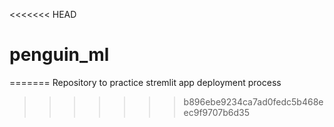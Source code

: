 <<<<<<< HEAD
# penguin_ml
=======
Repository to practice stremlit app deployment process 
>>>>>>> b896ebe9234ca7ad0fedc5b468eec9f9707b6d35
